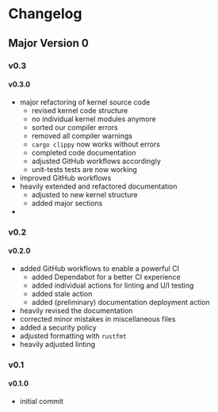 # Changelog

## Major Version 0

### v0.3

#### v0.3.0

- major refactoring of kernel source code
  - revised kernel code structure
  - no individual kernel modules anymore
  - sorted our compiler errors 
  - removed all compiler warnings
  - `cargo clippy` now works without errors
  - completed code documentation
  - adjusted GitHub workflows accordingly
  - unit-tests tests are now working
- improved GitHub workflows
- heavily extended and refactored documentation
  - adjusted to new kernel structure
  - added major sections
- 

### v0.2

#### v0.2.0

- added GitHub workflows to enable a powerful CI
  - added Dependabot for a better CI experience
  - added individual actions for linting and U/I testing
  - added stale action
  - added (preliminary) documentation deployment action
- heavily revised the documentation
- corrected minor mistakes in miscellaneous files
- added a security policy
- adjusted formatting with `rustfmt`
- heavily adjusted linting

### v0.1

#### v0.1.0

- initial commit
